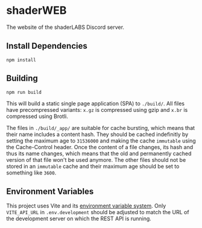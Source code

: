 # shaderWEB

The website of the shaderLABS Discord server.

## Install Dependencies

```properties
npm install
```

## Building

```properties
npm run build
```

This will build a static single page application (SPA) to `./build/`. All files have precompressed variants: `x.gz` is compressed using gzip and `x.br` is compressed using Brotli.

The files in `./build/_app/` are suitable for cache bursting, which means that their name includes a content hash. They should be cached indefinitly by setting the maximum age to `31536000` and making the cache `immutable` using the Cache-Control header. Once the content of a file changes, its hash and thus its name changes, which means that the old and permanently cached version of that file won't be used anymore. The other files should not be stored in an `immutable` cache and their maximum age should be set to something like `3600`.

## Environment Variables

This project uses Vite and its [environment variable system](https://vitejs.dev/guide/env-and-mode.html). Only `VITE_API_URL` in `.env.development` should be adjusted to match the URL of the development server on which the REST API is running.
